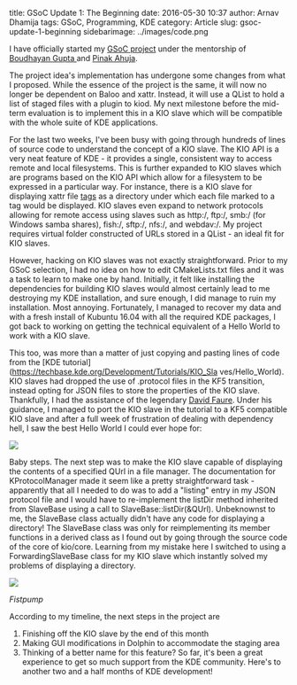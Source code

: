 title: GSoC Update 1: The Beginning
date: 2016-05-30 10:37
author: Arnav Dhamija
tags: GSoC, Programming, KDE
category: Article
slug: gsoc-update-1-beginning
sidebarimage: ../images/code.png

I have officially started my [GSoC
project](https://summerofcode.withgoogle.com/projects/#5979393230897152) under
the mentorship of [Boudhayan Gupta ](https://blog.baloneygeek.com/)and [Pinak
Ahuja](http://blog.pinak.me/).  

The project idea's implementation has undergone some changes from what I
proposed. While the essence of the project is the same, it will now no longer
be dependent on Baloo and xattr. Instead, it will use a QList to hold a list
of staged files with a plugin to kiod. My next milestone before the mid-term
evaluation is to implement this in a KIO slave which will be compatible with
the whole suite of KDE applications.  

For the last two weeks, I've been busy with going through hundreds of lines of
source code to understand the concept of a KIO slave. The KIO API is a very
neat feature of KDE - it provides a single, consistent way to access remote
and local filesystems. This is further expanded to KIO slaves which are
programs based on the KIO API which allow for a filesystem to be expressed in
a particular way. For instance, there is a KIO slave for displaying xattr file
[tags](http://vhanda.in/blog/2014/07/tagging-your-files/) as a directory under
which each file marked to a tag would be displayed. KIO slaves even expand to
network protocols allowing for remote access using slaves such as http:/,
ftp:/, smb:/ (for Windows samba shares), fish:/, sftp:/, nfs:/, and webdav:/.
My project requires virtual folder constructed of URLs stored in a QList - an
ideal fit for KIO slaves.  

However, hacking on KIO slaves was not exactly straightforward. Prior to my
GSoC selection, I had no idea on how to edit CMakeLists.txt files and it was a
task to learn to make one by hand. Initially, it felt like installing the
dependencies for building KIO slaves would almost certainly lead to me
destroying my KDE installation, and sure enough, I did manage to ruin my
installation. Most annoying. Fortunately, I managed to recover my data and
with a fresh install of Kubuntu 16.04 with all the required KDE packages, I
got back to working on getting the technical equivalent of a Hello World to
work with a KIO slave.  

This too, was more than a matter of just copying and pasting lines of code
from the [KDE tutorial](https://techbase.kde.org/Development/Tutorials/KIO_Sla
ves/Hello_World). KIO slaves had dropped the use of .protocol files in the KF5
transition, instead opting for JSON files to store the properties of the KIO
slave. Thankfully, I had the assistance of the legendary [David
Faure](https://behindkde.org/david-faure-2). Under his guidance, I managed to
port the KIO slave in the tutorial to a KF5 compatible KIO slave and after a
full week of frustration of dealing with dependency hell, I saw the best Hello
World I could ever hope for:  


![]({filename}/images/kioslave.png)


Baby steps. The next step was to make the KIO slave capable of displaying the
contents of a specified QUrl in a file manager. The documentation for
KProtocolManager made it seem like a pretty straightforward task - apparently
that all I needed to do was to add a "listing" entry in my JSON protocol file
and I would have to re-implement the listDir method inherited from SlaveBase
using a call to SlaveBase::listDir(&QUrl). Unbeknownst to me, the SlaveBase
class actually didn't have any code for displaying a directory! The SlaveBase
class was only for reimplementing its member functions in a derived class as I
found out by going through the source code of the core of kio/core. Learning
from my mistake here I switched to using a ForwardingSlaveBase class for my
KIO slave which instantly solved my problems of displaying a directory.  


![]({filename}/images/helloslave.png)

_Fistpump_


According to my timeline, the next steps in the project are  

  1. Finishing off the KIO slave by the end of this month
  2. Making GUI modifications in Dolphin to accommodate the staging area
  3. Thinking of a better name for this feature?
So far, it's been a great experience to get so much support from the KDE
community. Here's to another two and a half months of KDE development!
